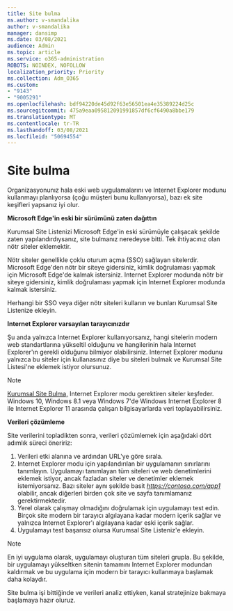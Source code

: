 ```yaml
---
title: Site bulma
ms.author: v-smandalika
author: v-smandalika
manager: dansimp
ms.date: 03/08/2021
audience: Admin
ms.topic: article
ms.service: o365-administration
ROBOTS: NOINDEX, NOFOLLOW
localization_priority: Priority
ms.collection: Adm_O365
ms.custom:
- "9143"
- "9005291"
ms.openlocfilehash: bdf94220de45d92f63e56501ea4e35389224d25c
ms.sourcegitcommit: 475a9eaa095812091991857df6cf6490a8bbe179
ms.translationtype: MT
ms.contentlocale: tr-TR
ms.lasthandoff: 03/08/2021
ms.locfileid: "50694554"
---
```

# <a name="do-site-discovery"></a>Site bulma

Organizasyonunız hala eski web uygulamalarını ve Internet Explorer modunu kullanmayı planlıyorsa (çoğu müşteri bunu kullanıyorsa), bazı ek site keşifleri yapsanız iyi olur.

**Microsoft Edge'in eski bir sürümünü zaten dağıttın**

Kurumsal Site Listenizi Microsoft Edge'in eski sürümüyle çalışacak şekilde zaten yapılandırdıysanız, site bulmanız neredeyse bitti. Tek ihtiyacınız olan nötr siteler eklemektir.

Nötr siteler genellikle çoklu oturum açma (SSO) sağlayan sitelerdir. Microsoft Edge'den nötr bir siteye gidersiniz, kimlik doğrulaması yapmak için Microsoft Edge'de kalmak istersiniz. Internet Explorer modunda nötr bir siteye gidersiniz, kimlik doğrulaması yapmak için Internet Explorer modunda kalmak istersiniz.

Herhangi bir SSO veya diğer nötr siteleri kullanın ve bunları Kurumsal Site Listenize ekleyin.

**Internet Explorer varsayılan tarayıcınızdır**

Şu anda yalnızca Internet Explorer kullanıyorsanız, hangi sitelerin modern web standartlarına yükseltil olduğunu ve hangilerinin hala Internet Explorer'ın gerekli olduğunu bilmiyor olabilirsiniz. Internet Explorer modunu yalnızca bu siteler için kullanasınız diye bu siteleri bulmak ve Kurumsal Site Listesi'ne eklemek istiyor olursunuz.

> [!NOTE]
> [Kurumsal Site Bulma,](https://docs.microsoft.com/internet-explorer/ie11-deploy-guide/collect-data-using-enterprise-site-discovery) Internet Explorer modu gerektiren siteler keşfeder. Windows 10, Windows 8.1 veya Windows 7'de Windows Internet Explorer 8 ile Internet Explorer 11 arasında çalışan bilgisayarlarda veri toplayabilirsiniz.

**Verileri çözümleme**

Site verilerini topladikten sonra, verileri çözümlemek için aşağıdaki dört adımlık süreci öneririz:
1. Verileri etki alanına ve ardından URL'ye göre sırala.
2. Internet Explorer modu için yapılandırılan bir uygulamanın sınırlarını tanımlayın. Uygulamayı tanımlayan tüm siteleri ve web denetimlerini eklemek istiyor, ancak fazladan siteler ve denetimler eklemek istemiyorsanız. Bazı siteler aynı şekilde basit *https://contoso.com/app1* olabilir, ancak diğerleri birden çok site ve sayfa tanımlamanız gerektirmektedir.
3. Yerel olarak çalışmay olmadığını doğrulamak için uygulamayı test edin. Birçok site modern bir tarayıcı algılayana kadar modern içerik sağlar ve yalnızca Internet Explorer'ı algılayana kadar eski içerik sağlar.
4. Uygulamayı test başarısız olursa Kurumsal Site Listeniz'e ekleyin.

> [!NOTE]
> En iyi uygulama olarak, uygulamayı oluşturan tüm siteleri grupla. Bu şekilde, bir uygulamayı yükseltken sitenin tamamını Internet Explorer modundan kaldırmak ve bu uygulama için modern bir tarayıcı kullanmaya başlamak daha kolaydır.

Site bulma işi bittiğinde ve verileri analiz ettiyken, kanal stratejinize bakmaya başlamaya hazır oluruz.

